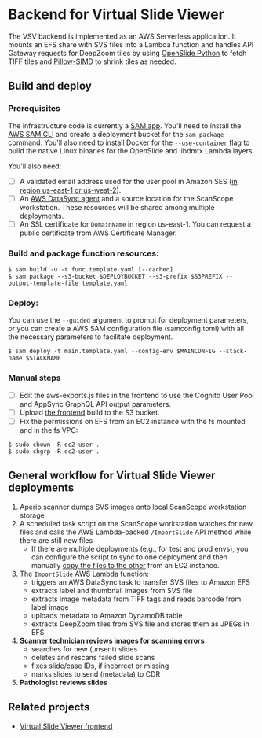 # Backend for Virtual Slide Viewer
The VSV backend is implemented as an AWS Serverless application. It mounts an EFS share with SVS files into a Lambda function and handles API Gateway requests
for DeepZoom tiles by using [OpenSlide Python](https://openslide.org/api/python/) to fetch TIFF tiles and [Pillow-SIMD](https://github.com/uploadcare/pillow-simd) to shrink tiles as needed.

## Build and deploy

### Prerequisites
The infrastructure code is currently a [SAM app](https://docs.aws.amazon.com/serverless-application-model/latest/developerguide/what-is-sam.html). You'll need to install the [AWS SAM CLI](https://docs.aws.amazon.com/serverless-application-model/latest/developerguide/serverless-sam-cli-install.html) and create a deployment bucket for the `sam package` command. You'll also need to [install Docker](https://docs.aws.amazon.com/serverless-application-model/latest/developerguide/serverless-sam-cli-install-mac.html#serverless-sam-cli-install-mac-docker) for the [`--use-container` flag](https://docs.aws.amazon.com/serverless-application-model/latest/developerguide/serverless-sam-cli-using-build.html#build-zip-archive) to build the native Linux binaries for the OpenSlide and libdmtx Lambda layers.

You'll also need:
- [ ] A validated email address used for the user pool in Amazon SES ([in region us-east-1 or us-west-2](https://docs.aws.amazon.com/cognito/latest/developerguide/user-pool-email.html#user-pool-email-developer)).
- [ ] An [AWS DataSync agent](README_DATASYNC.md) and a source location for the ScanScope workstation. These resources will be shared among multiple deployments.
- [ ] An SSL certificate for `DomainName` in region us-east-1. You can request a public certificate from AWS Certificate Manager.
### Build and package function resources:
```
$ sam build -u -t func.template.yaml [--cached]
$ sam package --s3-bucket $DEPLOYBUCKET --s3-prefix $S3PREFIX --output-template-file template.yaml
```

### Deploy:
You can use the `--guided` argument to prompt for deployment parameters, or you can create a AWS SAM configuration file (samconfig.toml) with all the necessary parameters to facilitate deployment.
```
$ sam deploy -t main.template.yaml --config-env $MAINCONFIG --stack-name $STACKNAME
```

### Manual steps
- [ ] Edit the aws-exports.js files in the frontend to use the Cognito User Pool and AppSync GraphQL API output parameters.
- [ ] Upload [the frontend](https://github.com/VanAndelInstitute/virtual-slide-viewer) build to the S3 bucket.
- [ ] Fix the permissions on EFS from an EC2 instance with the fs mounted and in the fs VPC:
```
$ sudo chown -R ec2-user .
$ sudo chgrp -R ec2-user .
```

## General workflow for Virtual Slide Viewer deployments
1. Aperio scanner dumps SVS images onto local ScanScope workstation storage
1. A scheduled task script on the ScanScope workstation watches for new files and calls the AWS Lambda-backed `/ImportSlide` API method while there are still new files
    - If there are multiple deployments (e.g., for test and prod envs), you can configure the script to sync to one deployment and then manually [copy the files to the other](https://docs.aws.amazon.com/efs/latest/ug/manage-fs-access-vpc-peering.html) from an EC2 instance.
1. The `ImportSlide` AWS Lambda function:
    - triggers an AWS DataSync task to transfer SVS files to Amazon EFS
    - extracts label and thumbnail images from SVS file
    - extracts image metadata from TIFF tags and reads barcode from label image
    - uploads metadata to Amazon DynamoDB table
    - extracts DeepZoom tiles from SVS file and stores them as JPEGs in EFS
1.	**Scanner technician reviews images for scanning errors**
    - searches for new (unsent) slides
    - deletes and rescans failed slide scans
    - fixes slide/case IDs, if incorrect or missing
    - marks slides to send (metadata) to CDR
1.	**Pathologist reviews slides**

## Related projects
- [Virtual Slide Viewer frontend](https://github.com/VanAndelInstitute/virtual-slide-viewer)
